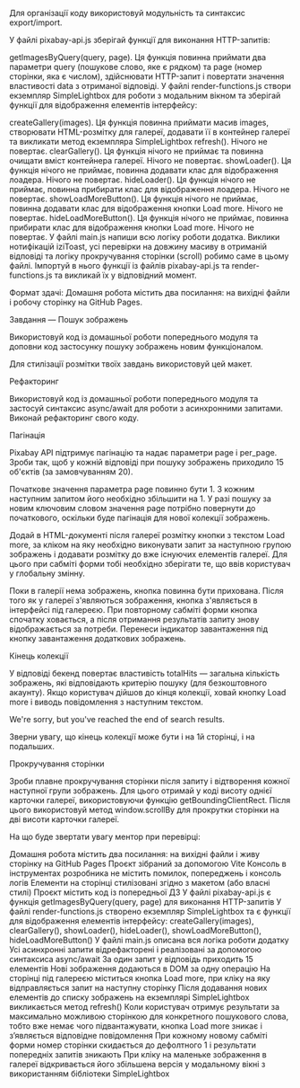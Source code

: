 Для організації коду використовуй модульність та синтаксис export/import.

У файлі pixabay-api.js зберігай функції для виконання HTTP-запитів:

getImagesByQuery(query, page). Ця функція повинна приймати два параметри query
(пошукове слово, яке є рядком) та page (номер сторінки, яка є числом),
здійснювати HTTP-запит і повертати значення властивості data з отриманої
відповіді. У файлі render-functions.js створи екземпляр SimpleLightbox для
роботи з модальним вікном та зберігай функції для відображення елементів
інтерфейсу:

createGallery(images). Ця функція повинна приймати масив images, створювати
HTML-розмітку для галереї, додавати її в контейнер галереї та викликати метод
екземпляра SimpleLightbox refresh(). Нічого не повертає. clearGallery(). Ця
функція нічого не приймає та повинна очищати вміст контейнера галереї. Нічого не
повертає. showLoader(). Ця функція нічого не приймає, повинна додавати клас для
відображення лоадера. Нічого не повертає. hideLoader(). Ця функція нічого не
приймає, повинна прибирати клас для відображення лоадера. Нічого не повертає.
showLoadMoreButton(). Ця функція нічого не приймає, повинна додавати клас для
відображення кнопки Load more. Нічого не повертає. hideLoadMoreButton(). Ця
функція нічого не приймає, повинна прибирати клас для відображення кнопки Load
more. Нічого не повертає. У файлі main.js напиши всю логіку роботи додатка.
Виклики нотифікацій iziToast, усі перевірки на довжину масиву в отриманій
відповіді та логіку прокручування сторінки (scroll) робимо саме в цьому файлі.
Імпортуй в нього функції із файлів pixabay-api.js та render-functions.js та
викликай їх у відповідний момент.

Формат здачі: Домашня робота містить два посилання: на вихідні файли і робочу
сторінку на GitHub Pages.

Завдання — Пошук зображень

Використовуй код із домашньої роботи попереднього модуля та доповни код
застосунку пошуку зображень новим функціоналом.

Для стилізації розмітки твоїх завдань використовуй цей макет.

Рефакторинг

Використовуй код із домашньої роботи попереднього модуля та застосуй синтаксис
async/await для роботи з асинхронними запитами. Виконай рефакторинг свого коду.

Пагінація

Pixabay API підтримує пагінацію та надає параметри page і per_page. Зроби так,
щоб у кожній відповіді при пошуку зображень приходило 15 об'єктів (за
замовчуванням 20).

Початкове значення параметра page повинно бути 1. З кожним наступним запитом
його необхідно збільшити на 1. У разі пошуку за новим ключовим словом значення
page потрібно повернути до початкового, оскільки буде пагінація для нової
колекції зображень.

Додай в HTML-документі після галереї розмітку кнопки з текстом Load more, за
кліком на яку необхідно виконувати запит за наступною групою зображень і
додавати розмітку до вже існуючих елементів галереї. Для цього при сабміті форми
тобі необхідно зберігати те, що ввів користувач у глобальну змінну.

Поки в галерії нема зображень, кнопка повинна бути прихована. Після того як у
галереї з'являються зображення, кнопка з'являється в інтерфейсі під галереєю.
При повторному сабміті форми кнопка спочатку ховається, а після отримання
результатів запиту знову відображається за потреби. Перенеси індикатор
завантаження під кнопку завантаження додаткових зображень.

Кінець колекції

У відповіді бекенд повертає властивість totalHits — загальна кількість
зображень, які відповідають критерію пошуку (для безкоштовного акаунту). Якщо
користувач дійшов до кінця колекції, ховай кнопку Load more і виводь
повідомлення з наступним текстом.

We're sorry, but you've reached the end of search results.

Зверни увагу, що кінець колекції може бути і на 1й сторінці, і на подальших.

Прокручування сторінки

Зроби плавне прокручування сторінки після запиту і відтворення кожної наступної
групи зображень. Для цього отримай у коді висоту однієї карточки галереї,
використовуючи функцію getBoundingClientRect. Після цього використовуй метод
window.scrollBy для прокрутки сторінки на дві висоти карточки галереї.

На що буде звертати увагу ментор при перевірці:

Домашня робота містить два посилання: на вихідні файли і живу сторінку на GitHub
Pages Проєкт зібраний за допомогою Vite Консоль в інструментах розробника не
містить помилок, попереджень і консоль логів Елементи на сторінці стилізовані
згідно з макетом (або власні стилі) Проєкт містить код із попередньої ДЗ У файлі
pixabay-api.js є функція getImagesByQuery(query, page) для виконання
HTTP-запитів У файлі render-functions.js створено екземпляр SimpleLightbox та є
функції для відображення елементів інтерфейсу: createGallery(images),
clearGallery(), showLoader(), hideLoader(), showLoadMoreButton(),
hideLoadMoreButton() У файлі main.js описана вся логіка роботи додатку Усі
асинхронні запити відрефакторені і реалізовані за допомогою синтаксиса
async/await За один запит у відповідь приходить 15 елементів Нові зображення
додаються в DOM за одну операцію На сторінці під галереєю міститься кнопка Load
more, при кліку на яку відправляється запит на наступну сторінку Після додавання
нових елементів до списку зображень на екземплярі SimpleLightbox викликається
метод refresh() Коли користувач отримує результати за максимально можливою
сторінкою для конкретного пошукового слова, тобто вже немає чого підвантажувати,
кнопка Load more зникає і з’являється відповідне повідомлення При кожному новому
сабміті форми номер сторінки скидається до дефолтного 1 і результати попередніх
запитів зникають При кліку на маленьке зображення в галереї відкривається його
збільшена версія у модальному вікні з використанням бібліотеки SimpleLightbox
